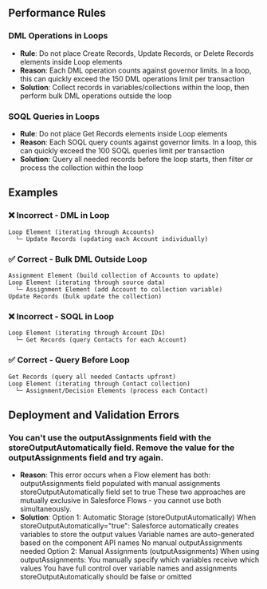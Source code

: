## Performance Rules

### DML Operations in Loops
- **Rule**: Do not place Create Records, Update Records, or Delete Records elements inside Loop elements
- **Reason**: Each DML operation counts against governor limits. In a loop, this can quickly exceed the 150 DML operations limit per transaction
- **Solution**: Collect records in variables/collections within the loop, then perform bulk DML operations outside the loop

### SOQL Queries in Loops  
- **Rule**: Do not place Get Records elements inside Loop elements
- **Reason**: Each SOQL query counts against governor limits. In a loop, this can quickly exceed the 100 SOQL queries limit per transaction
- **Solution**: Query all needed records before the loop starts, then filter or process the collection within the loop

## Examples

### ❌ Incorrect - DML in Loop
```
Loop Element (iterating through Accounts)
  └─ Update Records (updating each Account individually)
```

### ✅ Correct - Bulk DML Outside Loop
```
Assignment Element (build collection of Accounts to update)
Loop Element (iterating through source data)
  └─ Assignment Element (add Account to collection variable)
Update Records (bulk update the collection)
```

### ❌ Incorrect - SOQL in Loop
```
Loop Element (iterating through Account IDs)
  └─ Get Records (query Contacts for each Account)
```

### ✅ Correct - Query Before Loop
```
Get Records (query all needed Contacts upfront)
Loop Element (iterating through Contact collection)
  └─ Assignment/Decision Elements (process each Contact)
```

## Deployment and Validation Errors

### You can't use the outputAssignments field with the storeOutputAutomatically field. Remove the value for the outputAssignments field and try again.
- **Reason**: This error occurs when a Flow element has both:
outputAssignments field populated with manual assignments
storeOutputAutomatically field set to true
These two approaches are mutually exclusive in Salesforce Flows - you cannot use both simultaneously.
- **Solution**: Option 1: Automatic Storage (storeOutputAutomatically)
When storeOutputAutomatically="true":
Salesforce automatically creates variables to store the output values
Variable names are auto-generated based on the component API names
No manual outputAssignments needed
Option 2: Manual Assignments (outputAssignments)
When using outputAssignments:
You manually specify which variables receive which values
You have full control over variable names and assignments
storeOutputAutomatically should be false or omitted
